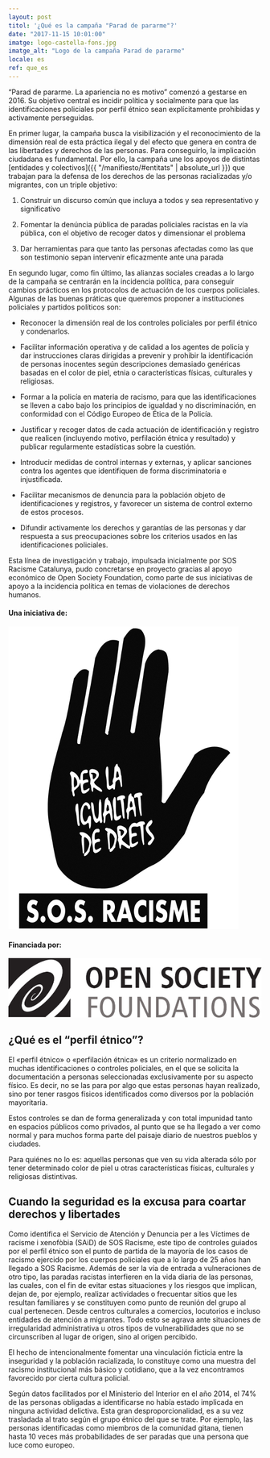 ```yaml
---
layout: post
titol: '¿Qué es la campaña "Parad de pararme"?'
date: "2017-11-15 10:01:00"
imatge: logo-castella-fons.jpg
imatge_alt: "Logo de la campaña Parad de pararme"
locale: es
ref: que_es
---
```


“Parad de pararme. La apariencia no es motivo” comenzó a gestarse en 2016. Su objetivo central es incidir política y socialmente para que las identificaciones policiales por perfil étnico sean explícitamente prohibidas y activamente perseguidas.

En primer lugar, la campaña busca la visibilización y el reconocimiento de la dimensión real de esta práctica ilegal y del efecto que genera en contra de  las libertades y derechos de las personas. Para conseguirlo, la implicación ciudadana es fundamental. Por ello, la campaña une los apoyos de distintas [entidades y colectivos]({{ "/manifiesto/#entitats" | absolute_url }}) que trabajan para la defensa de los derechos de las personas racializadas y/o migrantes, con un triple objetivo:

1. Construir un discurso común que incluya a todos y sea representativo y significativo

2. Fomentar la denúncia pública de paradas policiales racistas en la vía pública, con el objetivo de recoger datos y dimensionar el problema

3. Dar herramientas para que tanto las personas afectadas como las que son testimonio sepan intervenir eficazmente ante una parada

En segundo lugar, como fin último, las alianzas sociales creadas a lo largo de la campaña se centrarán en la incidencia política, para conseguir cambios prácticos en los protocolos de actuación de los cuerpos policiales. Algunas de las buenas práticas que queremos proponer a instituciones policiales y partidos políticos son:

- Reconocer la dimensión real de los controles policiales por perfil étnico y  condenarlos.

- Facilitar información operativa y de calidad a los agentes de policía y dar instrucciones claras dirigidas a prevenir y prohibir la identificación de personas inocentes según descripciones demasiado genéricas basadas en el color de piel, etnia o características físicas, culturales y religiosas.

- Formar a la policía en materia de racismo, para que las identificaciones se lleven a cabo bajo los principios de igualdad y no discriminación, en conformidad con el Código Europeo de Ética de la Policía.

- Justificar y recoger datos de cada actuación de identificación y registro que realicen (incluyendo motivo, perfilación étnica y resultado) y publicar regularmente estadísticas sobre la cuestión.

- Introducir medidas de control internas y externas, y aplicar sanciones contra los agentes que identifiquen de forma discriminatoria e injustificada.

- Facilitar mecanismos de denuncia para la población objeto de identificaciones y registros, y favorecer un sistema de control externo de estos procesos.

- Difundir activamente los derechos y garantías de las personas y dar respuesta a sus preocupaciones sobre los criterios usados en las identificaciones policiales.

Esta línea de investigación y trabajo, impulsada inicialmente por SOS Racisme Catalunya, pudo concretarse en proyecto gracias al apoyo económico de Open Society Foundation, como parte de sus iniciativas de apoyo a la incidencia política en temas de violaciones de derechos humanos.

<div class="section a1-marg-bottom">
  <div class="row">
    <div class="col-sm-3"><h4>Una iniciativa de:</h4>
    </div>
    <div class="col-sm-3 a1-marg-bottom"><img class="image--sm" alt="SOS Racisme" src="/assets/img/SOSCat_logo.jpg"> </div>
    <div class="col-sm-3"><h4>Financiada por:</h4>
    </div>
    <div class="col-sm-3 a1-marg-bottom"><img class="image--sm" alt="Open Society Foundations" src="/assets/img/OSF_logo.jpg">
    </div>
  </div>
</div>

## ¿Qué es el “perfil étnico”?

El «perfil étnico» o «perfilación étnica» es un criterio normalizado en muchas identificaciones o controles policiales, en el que se solicita la documentación a personas seleccionadas exclusivamente por su aspecto físico. Es decir, no se las para por algo que estas personas hayan realizado, sino por tener rasgos físicos identificados como diversos por la población mayoritaria.

Estos controles se dan de forma generalizada y con total impunidad tanto en espacios públicos como privados, al punto que se ha llegado a ver como normal y para muchos forma parte del paisaje diario de nuestros pueblos y ciudades.

Para quiénes no lo es: aquellas personas que ven su vida alterada sólo por tener determinado color de piel u otras características físicas, culturales y religiosas distintivas.

## Cuando la seguridad es la excusa para coartar derechos y libertades

Como identifica el Servicio de Atención y Denuncia per a les Víctimes de racisme i xenofòbia (SAiD) de SOS Racisme, este tipo de controles guiados por el perfil étnico son el punto de partida de la mayoría de los casos de racismo ejercido por los cuerpos policiales que a lo largo de 25 años han llegado a SOS Racisme.
Además de ser la vía de entrada a vulneraciones de otro tipo, las paradas racistas interfieren en la vida diaria de las personas, las cuales, con el fin de evitar estas situaciones y los riesgos que implican, dejan de, por ejemplo, realizar actividades o frecuentar sitios que les resultan familiares y se constituyen como punto de reunión del grupo al cual pertenecen. Desde centros culturales a comercios, locutorios e incluso entidades de atención a migrantes. Todo esto se agrava ante situaciones de irregularidad administrativa u otros tipos de vulnerabilidades que no se circunscriben al lugar de origen, sino al origen percibido.

El hecho de intencionalmente fomentar una vinculación ficticia entre la inseguridad y la población racializada, lo constituye como una muestra del racismo institucional más básico y cotidiano, que a la vez encontramos favorecido por cierta cultura policial.

Según datos facilitados por el Ministerio del Interior en el año 2014, el 74% de las personas obligadas a identificarse no había estado implicada en ninguna actividad delictiva. Esta gran desproporcionalidad, es a su vez trasladada al trato según el grupo étnico del que se trate. Por ejemplo, las personas identificadas como miembros de la comunidad gitana, tienen hasta 10 veces más probabilidades de ser paradas que una persona que luce como europeo.
